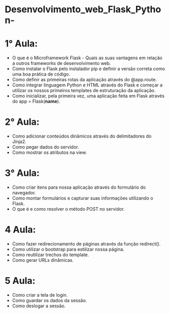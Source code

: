 # Desenvolvimento_web_Flask_Python-

# 1° Aula:

- O que é o Microframework Flask - Quais as suas vantagens em relação a outros frameworks de desenvolvimento web.
- Como instalar o Flask pelo instalador pip e definir a versão correta como uma boa prática de código.
- Como definir as primeiras rotas da aplicação através do @app.route.
- Como integrar linguagem Python e HTML através do Flask e começar a utilizar os nossos primeiros templates de estruturação da aplicação.
- Como inicializar, pela primeira vez, uma aplicação feita em Flask através do app = Flask(__name__).

# 2° Aula:

- Como adicionar conteúdos dinâmicos através do delimitadores do Jinja2.
- Como pegar dados do servidor.
- Como mostrar os atributos na view.

# 3° Aula: 

- Como criar itens para nossa aplicação através do formulário do navegador.
- Como montar formulários e capturar suas informações utilizando o Flask.
- O que é e como resolver o método POST no servidor.

# 4 Aula:

- Como fazer redirecionamento de páginas através da função redirect().
- Como utilizar o bootstrap para estilizar nossa página.
- Como reutilizar trechos do template.
- Como gerar URLs dinâmicas.

# 5 Aula:

- Como criar a tela de login.
- Como guardar os dados da sessão.
- Como deslogar a sessão.